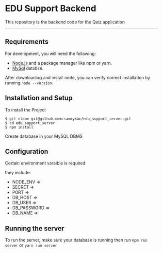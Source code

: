 # EDU Support Backend

This repository is the backend code for the Quiz application

---
## Requirements

For development, you will need the following:
- [Node.js](https://nodejs.org/) and a package manager like npm or yarn.
- [MySql](https://www.mysql.com/downloads/) databse.

After downloading and install node, you can verify correct installation by running `node --version`.


## Installation and Setup

To install the Project

    $ git clone git@github.com:sammykae/edu_support_server.git
    $ cd edu_support_server
    $ npm install


Create database in your MySQL DBMS

## Configuration

Certain environment varaible is required

they include:
- NODE_ENV => 
- SECRET => 
- PORT =>
- DB_HOST => 
- DB_USER => 
- DB_PASSWORD =>
- DB_NAME =>

## Running the server
To run the server, make sure your database is running
then run `npm run server` or `yarn run server`